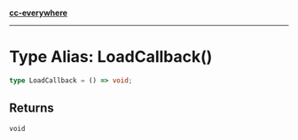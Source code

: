 [**cc-everywhere**](../../../../../index.md)

***

# Type Alias: LoadCallback()

```ts
type LoadCallback = () => void;
```

## Returns

`void`

